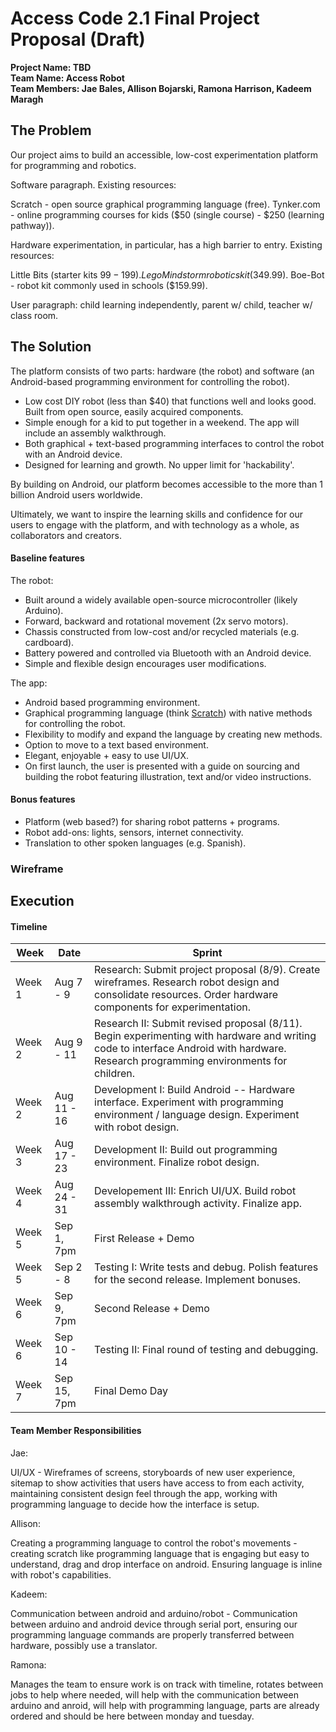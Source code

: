 # Access Code 2.1 Final Project Proposal (Draft)

**Project Name: TBD**  
**Team Name: Access Robot**  
**Team Members: Jae Bales, Allison Bojarski, Ramona Harrison, Kadeem Maragh**  

## The Problem 

Our project aims to build an accessible, low-cost experimentation platform for programming and robotics.

Software paragraph. Existing resources:

Scratch - open source graphical programming language (free).
Tynker.com - online programming courses for kids ($50 (single course) - $250 (learning pathway)).

Hardware experimentation, in particular, has a high barrier to entry. Existing resources:

Little Bits (starter kits $99-199). 
Lego Mindstorm robotics kit ($349.99).
Boe-Bot - robot kit commonly used in schools ($159.99).

User paragraph: child learning independently, parent w/ child, teacher w/ class room.

## The Solution 

The platform consists of two parts: hardware (the robot) and software (an Android-based programming environment for controlling the robot).

 * Low cost DIY robot (less than $40) that functions well and looks good. Built from open source, easily acquired components. 
 * Simple enough for a kid to put together in a weekend. The app will include an assembly walkthrough.
 * Both graphical + text-based programming interfaces to control the robot with an Android device. 
 * Designed for learning and growth. No upper limit for 'hackability'.

By building on Android, our platform becomes accessible to the more than 1 billion Android users worldwide.

Ultimately, we want to inspire the learning skills and confidence for our users to engage with the platform, and with technology as a whole, as collaborators and creators.

#### Baseline features

The robot:
 * Built around a widely available open-source microcontroller (likely Arduino).
 * Forward, backward and rotational movement (2x servo motors).
 * Chassis constructed from low-cost and/or recycled materials (e.g. cardboard).
 * Battery powered and controlled via Bluetooth with an Android device.
 * Simple and flexible design encourages user modifications.
 
The app:
 * Android based programming environment.
 * Graphical programming language (think [Scratch](https://scratch.mit.edu/)) with native methods for controlling the robot.
 * Flexibility to modify and expand the language by creating new methods.
 * Option to move to a text based environment.
 * Elegant, enjoyable + easy to use UI/UX.
 * On first launch, the user is presented with a guide on sourcing and building the robot featuring illustration, text and/or video instructions.

#### Bonus features

 * Platform (web based?) for sharing robot patterns + programs.
 * Robot add-ons: lights, sensors, internet connectivity.
 * Translation to other spoken languages (e.g. Spanish).

### Wireframe

## Execution

#### Timeline

| Week | Date | Sprint | 
|----|----|---|
| Week 1 | Aug 7 - 9 | Research: Submit project proposal (8/9). Create wireframes. Research robot design and consolidate resources. Order hardware components for experimentation. |
| Week 2 | Aug 9 - 11 | Research II: Submit revised proposal (8/11). Begin experimenting with hardware and writing code to interface Android with hardware. Research programming environments for children. |
| Week 2 | Aug 11 - 16 | Development I: Build Android -- Hardware interface. Experiment with programming environment / language design. Experiment with robot design.|
| Week 3 | Aug 17 - 23 | Development II: Build out programming environment. Finalize robot design. |
| Week 4 | Aug 24 - 31 | Developement III: Enrich UI/UX. Build robot assembly walkthrough activity. Finalize app. |
| Week 5 | Sep 1, 7pm | First Release + Demo |
| Week 5 | Sep 2 - 8 | Testing I: Write tests and debug. Polish features for the second release. Implement bonuses. |
| Week 6 | Sep 9, 7pm | Second Release + Demo |
| Week 6 | Sep 10 - 14 | Testing II: Final round of testing and debugging. |
| Week 7 | Sep 15, 7pm | Final Demo Day |

#### Team Member Responsibilities

Jae:

UI/UX - Wireframes of screens, storyboards of new user experience, sitemap to show activities that users have access to from each activity, maintaining consistent design feel through the app, working with programming language to decide how the interface is setup.

Allison:

Creating a programming language to control the robot's movements - creating scratch like programming language that is engaging but easy to understand, drag and drop interface on android. Ensuring language is inline with robot's capabilities.

Kadeem:

Communication between android and arduino/robot - Communication between arduino and android device through serial port, ensuring our programming language commands are properly transferred between hardware, possibly use a translator.


Ramona:

Manages the team to ensure work is on track with timeline, rotates between jobs to help where needed, will help with the communication between arduino and anroid, will help with programming language, parts are already ordered and should be here between monday and tuesday.
